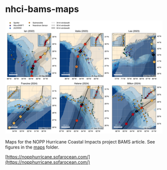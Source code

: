 # nhci-bams-maps

![A map of all six NHCI hurricane deployments](./maps/combined_map.png "NHCI hurricane deployment maps")

Maps for the NOPP Hurricane Coastal Impacts project BAMS article.  See figures in the [maps](./maps/) folder.

[https://nopphurricane.sofarocean.com/](https://nopphurricane.sofarocean.com/)

